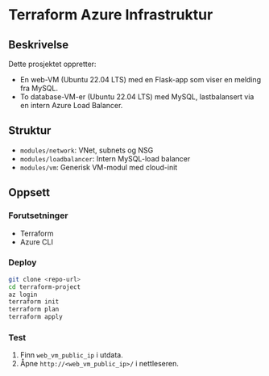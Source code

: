# Terraform Azure Infrastruktur

## Beskrivelse
Dette prosjektet oppretter:
- En web-VM (Ubuntu 22.04 LTS) med en Flask-app som viser en melding fra MySQL.
- To database-VM-er (Ubuntu 22.04 LTS) med MySQL, lastbalansert via en intern Azure Load Balancer.

## Struktur
- `modules/network`: VNet, subnets og NSG
- `modules/loadbalancer`: Intern MySQL-load balancer
- `modules/vm`: Generisk VM-modul med cloud-init

## Oppsett

### Forutsetninger
- Terraform
- Azure CLI

### Deploy
```bash
git clone <repo-url>
cd terraform-project
az login
terraform init
terraform plan
terraform apply
```

### Test
1. Finn `web_vm_public_ip` i utdata.
2. Åpne `http://<web_vm_public_ip>/` i nettleseren.
